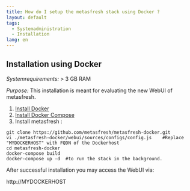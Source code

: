 ```yaml
---
title: How do I setup the metasfresh stack using Docker ?
layout: default
tags:
  - Systemadministration
  - Installation
lang: en
---
```


## Installation using Docker

*Systemrequirements:* > 3 GB RAM

*Purpose:* This installation is meant for evaluating the new WebUI of metasfresh.

1. [Install Docker](https://docs.docker.com/engine/installation/linux/ubuntu/)
1. [Install Docker Compose](https://docs.docker.com/compose/install/)
1. Install metasfresh :

```
git clone https://github.com/metasfresh/metasfresh-docker.git
vi ./metasfresh-docker/webui/sources/configs/config.js    #Replace "MYDOCKERHOST" with FQDN of the Dockerhost
cd metasfresh-docker
docker-compose build
docker-compose up -d  #to run the stack in the background.
```
 
After successful installation you may access the WebUI via:

http://MYDOCKERHOST 

